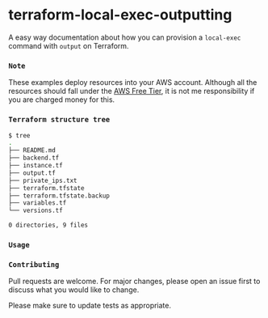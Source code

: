 # terraform-local-exec-outputting

A easy way documentation about how you can provision a `local-exec` command with `output` on Terraform.

### `Note`
These examples deploy resources into your AWS account. Although all the resources should fall under the [AWS Free Tier](https://aws.amazon.com/pt/free), it is not me responsibility if you are charged money for this.

### `Terraform structure tree`

```bash
$ tree
.
├── README.md
├── backend.tf
├── instance.tf
├── output.tf
├── private_ips.txt
├── terraform.tfstate
├── terraform.tfstate.backup
├── variables.tf
└── versions.tf

0 directories, 9 files
```

### `Usage`

### `Contributing`
Pull requests are welcome. For major changes, please open an issue first to discuss what you would like to change.

Please make sure to update tests as appropriate.
